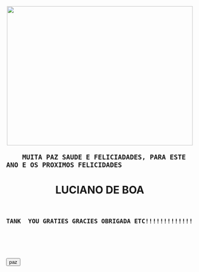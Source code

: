 
<DOCTYPE html><html><head>
	<link rel="stylesheet" type="text/css">





</head>
<body background="https://i.pinimg.com/originals/cf/d0/6e/cfd06ef0d724ccaefcfa7284826796b1.jpg"><doctype html="">








<h2 class="texto"><p align="center">
<a href="file:///C:/Users/User/Downloads/ebdd3e52049f20a657318fc665a868a3.mp4"><img width="500px" height="375" src="https://i.pinimg.com/564x/96/e5/fc/96e5fc5aa7bf27abb15d1e1068d827b2.jpg"></a></p>

<p>

	
		MUITA PAZ SAUDE E FELICIADADES, PARA ESTE ANO E OS PROXIMOS FELICIDADES

</p><p>
</h2>

<CENTER><h1>LUCIANO DE BOA</H1></CENTER>




<h3>
<pre><p align="center">
TANK  YOU GRATIES GRACIES OBRIGADA ETC!!!!!!!!!!!!!!!!!!!!!!!!!!!!!!!!!!!!

</p>

<button>paz</button>

</pre>
</h3>

</body></html>

